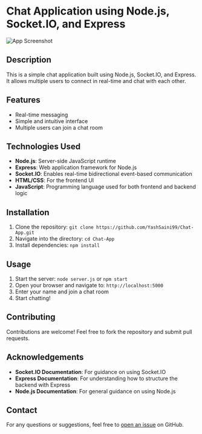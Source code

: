 # Chat Application using Node.js, Socket.IO, and Express

![App Screenshot](https://media.discordapp.net/attachments/714766348588417055/1262817054562451486/image.png?ex=6697f987&is=6696a807&hm=38466393d94ef9e1e53cd3f1f66bc08c4d00d9b8b1b99807390f7944e06dbd59&=&format=webp&quality=lossless&width=577&height=597)

## Description

This is a simple chat application built using Node.js, Socket.IO, and Express. It allows multiple users to connect in real-time and chat with each other.

## Features

- Real-time messaging
- Simple and intuitive interface
- Multiple users can join a chat room

## Technologies Used

- **Node.js**: Server-side JavaScript runtime
- **Express**: Web application framework for Node.js
- **Socket.IO**: Enables real-time bidirectional event-based communication
- **HTML/CSS**: For the frontend UI
- **JavaScript**: Programming language used for both frontend and backend logic

## Installation

1. Clone the repository: `git clone https://github.com/YashSaini99/Chat-App.git`
2. Navigate into the directory: `cd Chat-App`
3. Install dependencies: `npm install`

## Usage

1. Start the server: `node server.js` or `npm start`
2. Open your browser and navigate to: `http://localhost:5000`
3. Enter your name and join a chat room
4. Start chatting!

## Contributing

Contributions are welcome! Feel free to fork the repository and submit pull requests.

## Acknowledgements

- **Socket.IO Documentation**: For guidance on using Socket.IO
- **Express Documentation**: For understanding how to structure the backend with Express
- **Node.js Documentation**: For general guidance on using Node.js

## Contact

For any questions or suggestions, feel free to [open an issue](https://github.com/YashSaini99/Chat-App/issues/new) on GitHub.
